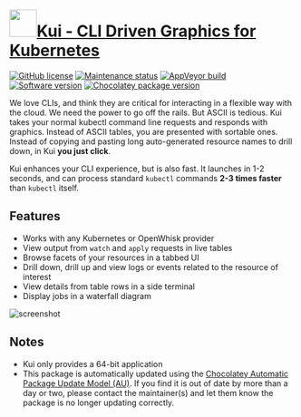 # [<img src="https://cdn.jsdelivr.net/gh/dgalbraith/chocolatey-packages@ac9e0ef462b93905584b248422198303de1a4823/icons/kui.png" width="48" height="48" />Kui - CLI Driven Graphics for Kubernetes](https://chocolatey.org/packages/kui)

[![GitHub license](https://img.shields.io/github/license/IBM/kui)](https://github.com/IBM/kui/blob/master/LICENSE)
[![Maintenance status](https://img.shields.io/badge/maintained%3F-yes-green.svg)](https://gitHub.com/dgalbraith/chocolatey-packages/graphs/commit-activity)
[![AppVeyor build](https://img.shields.io/appveyor/ci/dgalbraith/chocolatey-packages)](https://ci.appveyor.com/project/dgalbraith/chocolatey-packages)
[![Software version](https://img.shields.io/badge/Source-v12.1.0-blue.svg)](https://github.com/IBM/kui/releases/tag/v12.1.0)
[![Chocolatey package version](https://img.shields.io/chocolatey/v/kui?label=Chocolatey)](https://chocolatey.org/packages/kui)

We love CLIs, and think they are critical for interacting in a flexible way with the cloud. We need the power to go off
the rails.  But ASCII is tedious.  Kui takes your normal kubectl command line requests and responds with graphics.
Instead of ASCII tables, you are presented with sortable ones.  Instead of copying and pasting long auto-generated
resource names to drill down, in Kui **you just click**.

Kui enhances your CLI experience, but is also fast.  It launches in 1-2 seconds, and can process standard `kubectl`
commands **2-3 times faster** than `kubectl` itself.

## Features

* Works with any Kubernetes or OpenWhisk provider
* View output from `watch` and `apply` requests in live tables
* Browse facets of your resources in a tabbed UI
* Drill down, drill up and view logs or events related to the resource of interest
* View details from table rows in a side terminal
* Display jobs in a waterfall diagram

![screenshot](https://cdn.jsdelivr.net/gh/dgalbraith/chocolatey-packages@ac9e0ef462b93905584b248422198303de1a4823/automatic/kui/screenshot.png)

## Notes

* Kui only provides a 64-bit application
* This package is automatically updated using the [Chocolatey Automatic Package Update Model (AU)](https://github.com/majkinetor/au/blob/master/README.md).
  If you find it is out of date by more than a day or two, please contact the maintainer(s) and let them know the package is no longer updating correctly.
